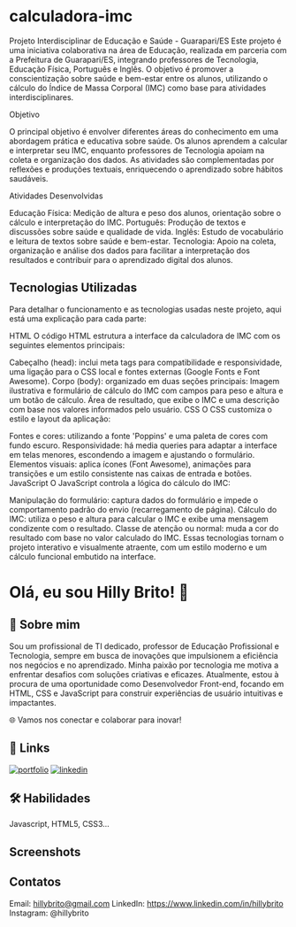 

# calculadora-imc

Projeto Interdisciplinar de Educação e Saúde - Guarapari/ES
Este projeto é uma iniciativa colaborativa na área de Educação, realizada em parceria com a Prefeitura de Guarapari/ES, integrando professores de Tecnologia, Educação Física, Português e Inglês. O objetivo é promover a conscientização sobre saúde e bem-estar entre os alunos, utilizando o cálculo do Índice de Massa Corporal (IMC) como base para atividades interdisciplinares.

Objetivo

O principal objetivo é envolver diferentes áreas do conhecimento em uma abordagem prática e educativa sobre saúde. Os alunos aprendem a calcular e interpretar seu IMC, enquanto professores de Tecnologia apoiam na coleta e organização dos dados. As atividades são complementadas por reflexões e produções textuais, enriquecendo o aprendizado sobre hábitos saudáveis.

Atividades Desenvolvidas

Educação Física: Medição de altura e peso dos alunos, orientação sobre o cálculo e interpretação do IMC.
Português: Produção de textos e discussões sobre saúde e qualidade de vida.
Inglês: Estudo de vocabulário e leitura de textos sobre saúde e bem-estar.
Tecnologia: Apoio na coleta, organização e análise dos dados para facilitar a interpretação dos resultados e contribuir para o aprendizado digital dos alunos.
## Tecnologias Utilizadas

Para detalhar o funcionamento e as tecnologias usadas neste projeto, aqui está uma explicação para cada parte:

HTML
O código HTML estrutura a interface da calculadora de IMC com os seguintes elementos principais:

Cabeçalho (head): inclui meta tags para compatibilidade e responsividade, uma ligação para o CSS local e fontes externas (Google Fonts e Font Awesome).
Corpo (body): organizado em duas seções principais:
Imagem ilustrativa e formulário de cálculo do IMC com campos para peso e altura e um botão de cálculo.
Área de resultado, que exibe o IMC e uma descrição com base nos valores informados pelo usuário.
CSS
O CSS customiza o estilo e layout da aplicação:

Fontes e cores: utilizando a fonte 'Poppins' e uma paleta de cores com fundo escuro.
Responsividade: há media queries para adaptar a interface em telas menores, escondendo a imagem e ajustando o formulário.
Elementos visuais: aplica ícones (Font Awesome), animações para transições e um estilo consistente nas caixas de entrada e botões.
JavaScript
O JavaScript controla a lógica do cálculo do IMC:

Manipulação do formulário: captura dados do formulário e impede o comportamento padrão do envio (recarregamento de página).
Cálculo do IMC: utiliza o peso e altura para calcular o IMC e exibe uma mensagem condizente com o resultado.
Classe de atenção ou normal: muda a cor do resultado com base no valor calculado do IMC.
Essas tecnologias tornam o projeto interativo e visualmente atraente, com um estilo moderno e um cálculo funcional embutido na interface.


# Olá, eu sou Hilly Brito! 👋


## 🚀 Sobre mim
Sou um profissional de TI dedicado, professor de Educação Profissional e Tecnologia, sempre em busca de inovações que impulsionem a eficiência nos negócios e no aprendizado. Minha paixão por tecnologia me motiva a enfrentar desafios com soluções criativas e eficazes. Atualmente, estou à procura de uma oportunidade como Desenvolvedor Front-end, focando em HTML, CSS e JavaScript para construir experiências de usuário intuitivas e impactantes.

🌐 Vamos nos conectar e colaborar para inovar!


## 🔗 Links
[![portfolio](https://img.shields.io/badge/my_portfolio-000?style=for-the-badge&logo=ko-fi&logoColor=white)](https://github.com/HillyBrito)
[![linkedin](https://img.shields.io/badge/linkedin-0A66C2?style=for-the-badge&logo=linkedin&logoColor=white)](https://www.linkedin.com/in/hillybrito)



## 🛠 Habilidades
Javascript, HTML5, CSS3...


## Screenshots



## Contatos

Email: hillybrito@gmail.com
LinkedIn: https://www.linkedin.com/in/hillybrito
Instagram: @hillybrito

